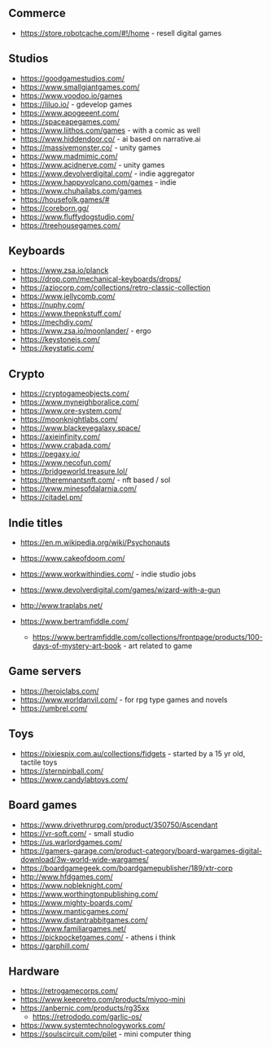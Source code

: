 ## Commerce

- https://store.robotcache.com/#!/home - resell digital games

## Studios

- https://goodgamestudios.com/
- https://www.smallgiantgames.com/
- https://www.voodoo.io/games
- https://liluo.io/ - gdevelop games
- https://www.apogeeent.com/
- https://spaceapegames.com/
- https://www.liithos.com/games - with a comic as well
- https://www.hiddendoor.co/ - ai based on narrative.ai
- https://massivemonster.co/ - unity games
- https://www.madmimic.com/
- https://www.acidnerve.com/ - unity games
- https://www.devolverdigital.com/ - indie aggregator
- https://www.happyvolcano.com/games - indie
- https://www.chuhailabs.com/games
- https://housefolk.games/#
- https://coreborn.gg/
- https://www.fluffydogstudio.com/
- https://treehousegames.com/


## Keyboards

- https://www.zsa.io/planck
- https://drop.com/mechanical-keyboards/drops/
- https://aziocorp.com/collections/retro-classic-collection
- https://www.jellycomb.com/
- https://nuphy.com/
- https://www.thepnkstuff.com/
- https://mechdiy.com/
- https://www.zsa.io/moonlander/ - ergo 
- https://keystonejs.com/
- https://keystatic.com/

## Crypto

- https://cryptogameobjects.com/
- https://www.myneighboralice.com/
- https://www.ore-system.com/
- https://moonknightlabs.com/
- https://www.blackeyegalaxy.space/
- https://axieinfinity.com/
- https://www.crabada.com/
- https://pegaxy.io/
- https://www.necofun.com/
- https://bridgeworld.treasure.lol/
- https://theremnantsnft.com/ - nft based / sol
- https://www.minesofdalarnia.com/
- https://citadel.pm/

## Indie titles

- https://en.m.wikipedia.org/wiki/Psychonauts
- https://www.cakeofdoom.com/

- https://www.workwithindies.com/ - indie studio jobs
- https://www.devolverdigital.com/games/wizard-with-a-gun
- http://www.traplabs.net/
- https://www.bertramfiddle.com/
    - https://www.bertramfiddle.com/collections/frontpage/products/100-days-of-mystery-art-book - art related to game

## Game servers

- https://heroiclabs.com/
- https://www.worldanvil.com/ - for rpg type games and novels
- https://umbrel.com/

## Toys

- https://pixiespix.com.au/collections/fidgets - started by a 15 yr old, tactile toys
- https://sternpinball.com/
- https://www.candylabtoys.com/

## Board games

- https://www.drivethrurpg.com/product/350750/Ascendant
- https://vr-soft.com/ - small studio
- https://us.warlordgames.com/
- https://gamers-garage.com/product-category/board-wargames-digital-download/3w-world-wide-wargames/
- https://boardgamegeek.com/boardgamepublisher/189/xtr-corp
- http://www.hfdgames.com/
- https://www.nobleknight.com/
- https://www.worthingtonpublishing.com/
- https://www.mighty-boards.com/
- https://www.manticgames.com/
- https://www.distantrabbitgames.com/
- https://www.familiargames.net/
- https://pickpocketgames.com/ - athens i think
- https://garphill.com/

## Hardware

- https://retrogamecorps.com/
- https://www.keepretro.com/products/miyoo-mini
- https://anbernic.com/products/rg35xx
    - https://retrododo.com/garlic-os/
- https://www.systemtechnologyworks.com/
- https://soulscircuit.com/pilet - mini computer thing